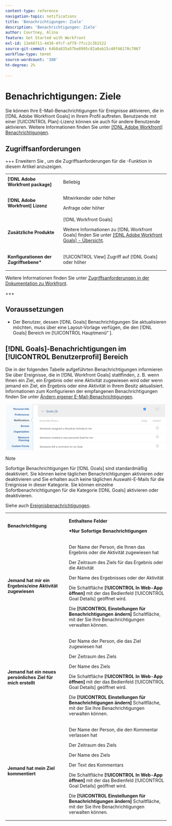 ```yaml
---
content-type: reference
navigation-topic: notifications
title: 'Benachrichtigungen: Ziele'
description: 'Benachrichtigungen: Ziele'
author: Courtney, Alina
feature: Get Started with Workfront
exl-id: 12e66711-4438-4fcf-af79-7fcc2c3b1522
source-git-commit: 64b8a835a57be8995c82a0ab15c40f46170c7067
workflow-type: tm+mt
source-wordcount: '388'
ht-degree: 2%

---
```


# Benachrichtigungen: Ziele

Sie können Ihre E-Mail-Benachrichtigungen für Ereignisse aktivieren, die in [!DNL Adobe Workfront Goals] in Ihrem Profil auftreten. Benutzende mit einer [!UICONTROL Plan]-Lizenz können sie auch für andere Benutzende aktivieren. Weitere Informationen finden Sie unter [[!DNL Adobe Workfront] Benachrichtigungen](../../workfront-basics/using-notifications/wf-notifications.md).

## Zugriffsanforderungen

<!--
<p data-mc-conditions="QuicksilverOrClassic.Draft mode">(NOTE: because there are conditions for who sees this, I added this from the How To articles/ template although this is not a How To. But I like the format, so I thought keeping it consistent might help users. We may decide to update this when we have access and prereq for overview-type articles)</p>
-->

+++ Erweitern Sie , um die Zugriffsanforderungen für die -Funktion in diesem Artikel anzuzeigen. 

<table style="table-layout:auto"> 
 <col> 
 <col> 
 <tbody> 
  <tr> 
   <td role="rowheader"><strong>[!DNL Adobe Workfront package]</strong></td> 
   <td> <p>Beliebig</p> </td> 
  </tr> 
  <tr> 
   <td role="rowheader"><strong>[!DNL Adobe Workfront] Lizenz</strong></td> 
   <td>
   <p>Mitwirkender oder höher</p>
    <p>Anfrage oder höher</p> </td> 
  </tr> 
  <tr> 
   <td role="rowheader"><strong>Zusätzliche Produkte</strong></td> 
   <td>[!DNL Workfront Goals] <p>Weitere Informationen zu [!DNL Workfront Goals] finden Sie unter <a href="../../workfront-goals/goal-management/wf-goals-overview.md" class="MCXref xref">[!DNL Adobe Workfront Goals] - Übersicht</a>.</p> </td> 
  </tr> 
  <tr> 
   <td role="rowheader"><strong>Konfigurationen der Zugriffsebene*</strong></td> 
   <td> <p>[!UICONTROL View] Zugriff auf [!DNL Goals] oder höher</p></td> 
  </tr>
 </tbody> 
</table>

Weitere Informationen finden Sie unter [Zugriffsanforderungen in der Dokumentation zu Workfront](/help/quicksilver/administration-and-setup/add-users/access-levels-and-object-permissions/access-level-requirements-in-documentation.md).

+++

## Voraussetzungen

* Der Benutzer, dessen [!DNL Goals] Benachrichtigungen Sie aktualisieren möchten, muss über eine Layout-Vorlage verfügen, die den [!DNL Goals] Bereich im [!UICONTROL Hauptmenü“ &#x200B;].


## [!DNL Goals]-Benachrichtigungen im [!UICONTROL Benutzerprofil] Bereich

Die in der folgenden Tabelle aufgeführten Benachrichtigungen informieren Sie über Ereignisse, die in [!DNL Workfront Goals] stattfinden, z. B. wenn Ihnen ein Ziel, ein Ergebnis oder eine Aktivität zugewiesen wird oder wenn jemand ein Ziel, ein Ergebnis oder eine Aktivität in Ihrem Besitz aktualisiert. Informationen zum Konfigurieren der empfangenen Benachrichtigungen finden Sie unter [Ändern eigener E-Mail-Benachrichtigungen](../../workfront-basics/using-notifications/activate-or-deactivate-your-own-event-notifications.md).

![Benachrichtigungseinstellungen](assets/goals-notifications-preferences-350x114.png)

>[!NOTE]
>
>Sofortige Benachrichtigungen für [!DNL Goals] sind standardmäßig deaktiviert. Sie können keine täglichen Benachrichtigungen aktivieren oder deaktivieren und Sie erhalten auch keine täglichen Auswahl-E-Mails für die Ereignisse in dieser Kategorie. Sie können einzelne Sofortbenachrichtigungen für die Kategorie [!DNL Goals] aktivieren oder deaktivieren.

Siehe auch [Ereignisbenachrichtigungen](../../workfront-basics/using-notifications/event-notifications.md).

<table style="table-layout:auto"> 
 <col> 
 <col> 
 <tbody> 
  <tr> 
   <td><strong>Benachrichtigung</strong></td> 
   <td> <p><strong>Enthaltene Felder</strong> </p> <p><strong>*Nur Sofortige Benachrichtigungen</strong></p> </td> 
  </tr> 
  <tr> 
   <td><strong>Jemand hat mir ein Ergebnis/eine Aktivität zugewiesen</strong></td> 
   <td> <p>Der Name der Person, die Ihnen das Ergebnis oder die Aktivität zugewiesen hat</p> <p>Der Zeitraum des Ziels für das Ergebnis oder die Aktivität</p> <p>Der Name des Ergebnisses oder der Aktivität</p> <p>Die Schaltfläche <strong>[!UICONTROL In Web-App öffnen]</strong> mit der das Bedienfeld [!UICONTROL Goal Details] geöffnet wird.</p> <p>Die <strong>[!UICONTROL Einstellungen für Benachrichtigungen ändern]</strong> Schaltfläche, mit der Sie Ihre Benachrichtigungen verwalten können.</p> </td> 
  </tr> 
  <tr> 
   <td><strong>Jemand hat ein neues persönliches Ziel für mich erstellt</strong> </td> 
   <td> <p>Der Name der Person, die das Ziel zugewiesen hat</p> <p>Der Zeitraum des Ziels</p> <p>Der Name des Ziels</p> <p>Die Schaltfläche <strong>[!UICONTROL In Web-App öffnen]</strong> mit der das Bedienfeld [!UICONTROL Goal Details] geöffnet wird.</p> <p>Die <strong>[!UICONTROL Einstellungen für Benachrichtigungen ändern]</strong> Schaltfläche, mit der Sie Ihre Benachrichtigungen verwalten können.</p> </td> 
  </tr> 
  <tr> 
   <td><strong>Jemand hat mein Ziel kommentiert</strong></td> 
   <td> <p>Der Name der Person, die den Kommentar verlassen hat</p> <p>Der Zeitraum des Ziels </p> <p>Der Name des Ziels</p> <p>Der Text des Kommentars</p> <p>Die Schaltfläche <strong>[!UICONTROL In Web-App öffnen]</strong> mit der das Bedienfeld [!UICONTROL Goal Details] geöffnet wird.</p> <p>Die <strong>[!UICONTROL Einstellungen für Benachrichtigungen ändern]</strong> Schaltfläche, mit der Sie Ihre Benachrichtigungen verwalten können.</p> </td> 
  </tr> 
  <tr> 
  </tbody> 
</table>

<!--these were removed at some point: 

   <td><strong>Someone liked my comment on a Goal</strong></td> 
   <td> <p>The name of the person who liked the comment</p> <p>The Period of the goal </p> <p>The name of the goal</p> <p>The text of the comment </p> <p>The <strong>[!UICONTROL Open in web app]</strong> button which opens the [!UICONTROL Goal Details] panel</p> <p>The <strong>[!UICONTROL Change Notifications Settings]</strong> button which allows you to manage your notifications.</p> </td> 
  </tr> 
  <tr> 
   <td><strong>Someone liked an update on my Goal</strong></td> 
   <td> <p>You receive an email when someone likes a comment you made on a goal or when you update the progress of your results or activities on the goal. </p> <p>The name of the person who liked the update</p> <p>The Period of the goal </p> <p>The name of the goal</p> <p>The <strong>[!UICONTROL Open in web app]</strong> button which opens the [!UICONTROL Goal Details] panel</p> <p>The <strong>[!UICONTROL Change Notifications Settings]</strong> button which allows you to manage your notifications.</p> </td> 
  </tr> 
 -->

<!--
NOTE FOR NAME OF GOAL IN LAST TABLE CELL: check this. Is this true? Didn't triggger when this was written; add anything else? Maybe the type of the update is mentioned?!
-->
